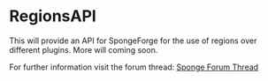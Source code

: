 # RegionsAPI
This will provide an API for SpongeForge for the use of regions over different plugins. More will coming soon.

For further information visit the forum thread: [Sponge Forum Thread](https://forums.spongepowered.org/t/wip-regionsapi/19616)